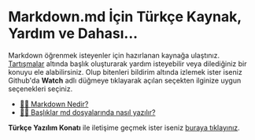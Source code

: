 # Markdown.md İçin Türkçe Kaynak, Yardım ve Dahası...

Markdown öğrenmek isteyenler için hazırlanan kaynağa ulaştınız. [Tartışmalar](https://github.com/turkce-yazilim-konati/Markdown/discussions) altında başlık oluşturarak yardım isteyebilir veya dilediğiniz bir konuyu ele alabilirsiniz. Olup bitenleri bildirim altında izlemek ister iseniz Github'da **Watch** adlı düğmeye tıklayarak açılan seçekten ilginize uygun seçenekleri seçiniz. 

- [👨‍🏫 Markdown Nedir?](https://github.com/turkce-yazilim-konati/Markdown/blob/ana/Markdown%20Nedir%3F.md)
- [👨‍🏫 Başlıklar md dosyalarında nasıl yazılır?](https://github.com/turkce-yazilim-konati/Markdown/blob/ana/Ba%C5%9Fl%C4%B1klar%20md%20dosyalar%C4%B1nda%20nas%C4%B1l%20yaz%C4%B1l%C4%B1r%3F.md)

**Türkçe Yazılım Konatı** ile iletişime geçmek ister iseniz [buraya tıklayınız](https://turkce-yazilim-konati.github.io).
